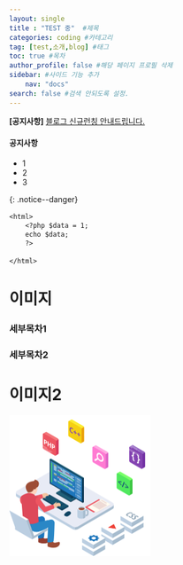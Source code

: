 ```yaml
---
layout: single
title : "TEST 중"  #제목
categories: coding #카테고리
tag: [test,소개,blog] #태그
toc: true #목차
author_profile: false #해당 페이지 프로필 삭제
sidebar: #사이드 기능 추가
    nav: "docs" 
search: false #검색 안되도록 설정.
---
```


**[공지사항]** [블로그 신규런칭 안내드립니다.](https://github.com/jke4684/jke4684.github.io)
<div class="notice--success">
 <h4>공지사항</h4>
 <ul>
   <li>1</li>
   <li>2</li>
   <li>3</li>
 </ul>
</div>
{: .notice--danger}

```php+HTML
<html>
    <?php $data = 1; 
    echo $data;
    ?>
    
</html>
```

# 이미지

### 세부목차1

### 세부목차2

# 이미지2
<img src="../images/2024-09-30-first/development-4536630_1280.png" alt="development-4536630_1280" style="zoom:25%;" />